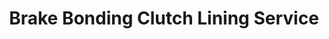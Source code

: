 ---
title: "Brake Bonding Clutch Lining Service"
url: /imus/brake-bonding-clutch-lining-service/
shop: Autowerkstatt
---